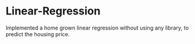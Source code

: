 # Linear-Regression
Implemented a home grown linear regression without using any library, to predict the housing price.




